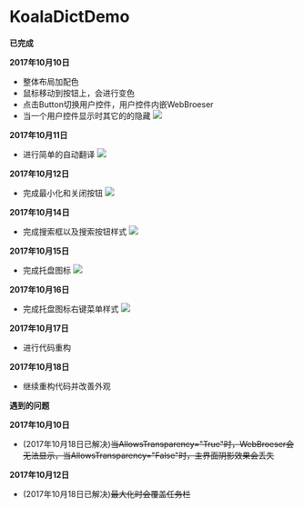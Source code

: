 KoalaDictDemo
====

**已完成**

**2017年10月10日**
- 整体布局加配色
- 鼠标移动到按钮上，会进行变色
- 点击Button切换用户控件，用户控件内嵌WebBroeser
- 当一个用户控件显示时其它的的隐藏
![](http://atinst.nos-eastchina1.126.net/Snipaste_2017-10-10.png)

**2017年10月11日**
- 进行简单的自动翻译
![](http://atinst.nos-eastchina1.126.net/Snipaste_2017-10-11.png)

**2017年10月12日**
- 完成最小化和关闭按钮
![](http://atinst.nos-eastchina1.126.net/Snipaste_2017-10-12.png)

**2017年10月14日**
- 完成搜索框以及搜索按钮样式
![](http://atinst.nos-eastchina1.126.net/Snipaste_2017-10-14.png)

**2017年10月15日**
- 完成托盘图标
![](http://atinst.nos-eastchina1.126.net/Snipaste_2017-10-15.png)

**2017年10月16日**
- 完成托盘图标右键菜单样式
![](http://atinst.nos-eastchina1.126.net/Snipaste_2017-10-16.png)

**2017年10月17日**
- 进行代码重构

**2017年10月18日**
- 继续重构代码并改善外观 

**遇到的问题**

**2017年10月10日**
- (2017年10月18日已解决)~~当AllowsTransparency="True"时，WebBroeser会无法显示，当AllowsTransparency="False"时，主界面阴影效果会丢失~~

**2017年10月12日**
- (2017年10月18日已解决)~~最大化时会覆盖任务栏~~
